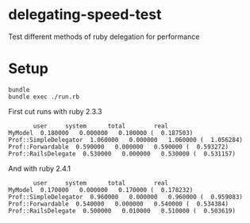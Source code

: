 # delegating-speed-test

Test different methods of ruby delegation for performance

# Setup

```
bundle
bundle exec ./run.rb
```

First cut runs with ruby 2.3.3
```
       user     system      total        real
MyModel  0.180000   0.000000   0.180000 (  0.187503)
Prof::SimpleDelegator  1.060000   0.000000   1.060000 (  1.056284)
Prof::Forwardable  0.590000   0.000000   0.590000 (  0.593272)
Prof::RailsDelegate  0.530000   0.000000   0.530000 (  0.531157)
```

And with ruby 2.4.1
```
       user     system      total        real
MyModel  0.170000   0.000000   0.170000 (  0.178232)
Prof::SimpleDelegator  0.960000   0.000000   0.960000 (  0.959083)
Prof::Forwardable  0.540000   0.000000   0.540000 (  0.534384)
Prof::RailsDelegate  0.500000   0.010000   0.510000 (  0.503619)
```
